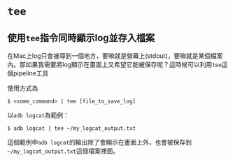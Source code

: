 # `tee`

## 使用`tee`指令同時顯示log並存入檔案

在Mac上log只會被導到一個地方，要嘛就是營幕上(stdout)，要嘛就是某個檔案內。那如果我需要將log顯示在畫面上又希望它能被保存呢？這時候可以利用`tee`這個pipeline工具

使用方式為

```shell
$ <some_command> | tee [file_to_save_log]
```

以`adb logcat`為範例：

```shell
$ adb logcat | tee ~/my_logcat_output.txt
```

這個範例中`adb logcat`的輸出除了會顯示在畫面上外，也會被保存到`~/my_logcat_output.txt`這個檔案裡面。
